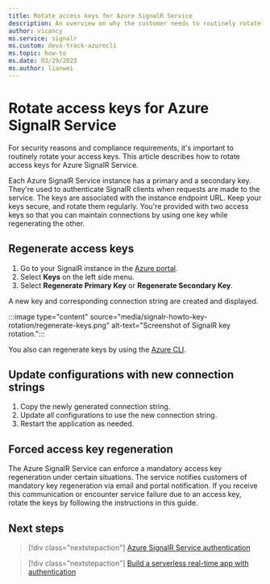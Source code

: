 ```yaml
---
title: Rotate access keys for Azure SignalR Service
description: An overview on why the customer needs to routinely rotate the access keys and how to do it with the Azure portal GUI and the Azure CLI.
author: vicancy
ms.service: signalr
ms.custom: devx-track-azurecli
ms.topic: how-to
ms.date: 03/29/2023
ms.author: lianwei
---
```

# Rotate access keys for Azure SignalR Service

For security reasons and compliance requirements, it's important to routinely rotate your access keys. This article describes how to rotate access keys for Azure SignalR Service.

Each Azure SignalR Service instance has a primary and a secondary key. They're used to authenticate SignalR clients when requests are made to the service. The keys are associated with the instance endpoint URL. Keep your keys secure, and rotate them regularly. You're provided with two access keys so that you can maintain connections by using one key while regenerating the other.


## Regenerate access keys

1. Go to your SignalR instance in the [Azure portal](https://portal.azure.com/).
1. Select **Keys** on the left side menu.
1. Select **Regenerate Primary Key** or **Regenerate Secondary Key**.

A new key and corresponding connection string are created and displayed.

:::image type="content" source="media/signalr-howto-key-rotation/regenerate-keys.png" alt-text="Screenshot of SignalR key rotation.":::

You also can regenerate keys by using the [Azure CLI](/cli/azure/signalr/key#az-signalr-key-renew).

## Update configurations with new connection strings

1. Copy the newly generated connection string.
1. Update all configurations to use the new connection string.
1. Restart the application as needed.

## Forced access key regeneration

The Azure SignalR Service can enforce a mandatory access key regeneration under certain situations. The service notifies customers of mandatory key regeneration via email and portal notification. If you receive this communication or encounter service failure due to an access key, rotate the keys by following the instructions in this guide.

## Next steps

> [!div class="nextstepaction"]
> [Azure SignalR Service authentication](./signalr-concept-authenticate-oauth.md)

> [!div class="nextstepaction"]
> [Build a serverless real-time app with authentication](./signalr-tutorial-authenticate-azure-functions.md)
